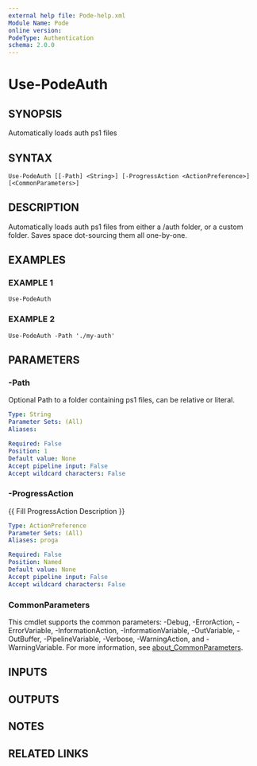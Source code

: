 ```yaml
---
external help file: Pode-help.xml
Module Name: Pode
online version:
PodeType: Authentication
schema: 2.0.0
---
```


# Use-PodeAuth

## SYNOPSIS
Automatically loads auth ps1 files

## SYNTAX

```
Use-PodeAuth [[-Path] <String>] [-ProgressAction <ActionPreference>] [<CommonParameters>]
```

## DESCRIPTION
Automatically loads auth ps1 files from either a /auth folder, or a custom folder.
Saves space dot-sourcing them all one-by-one.

## EXAMPLES

### EXAMPLE 1
```
Use-PodeAuth
```

### EXAMPLE 2
```
Use-PodeAuth -Path './my-auth'
```

## PARAMETERS

### -Path
Optional Path to a folder containing ps1 files, can be relative or literal.

```yaml
Type: String
Parameter Sets: (All)
Aliases:

Required: False
Position: 1
Default value: None
Accept pipeline input: False
Accept wildcard characters: False
```

### -ProgressAction
{{ Fill ProgressAction Description }}

```yaml
Type: ActionPreference
Parameter Sets: (All)
Aliases: proga

Required: False
Position: Named
Default value: None
Accept pipeline input: False
Accept wildcard characters: False
```

### CommonParameters
This cmdlet supports the common parameters: -Debug, -ErrorAction, -ErrorVariable, -InformationAction, -InformationVariable, -OutVariable, -OutBuffer, -PipelineVariable, -Verbose, -WarningAction, and -WarningVariable. For more information, see [about_CommonParameters](http://go.microsoft.com/fwlink/?LinkID=113216).

## INPUTS

## OUTPUTS

## NOTES

## RELATED LINKS

